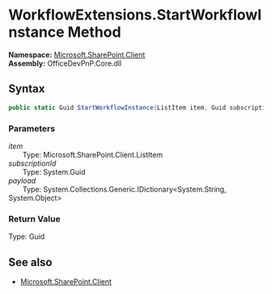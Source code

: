 # WorkflowExtensions.StartWorkflowInstance Method  
  

**Namespace:** [Microsoft.SharePoint.Client](Microsoft.SharePoint.Client.md)  
**Assembly:** OfficeDevPnP.Core.dll  
## Syntax
```C#
public static Guid StartWorkflowInstance(ListItem item, Guid subscriptionId, IDictionary<String, Object> payload)
```
### Parameters
*item*  
&emsp;&emsp;Type: Microsoft.SharePoint.Client.ListItem  
*subscriptionId*  
&emsp;&emsp;Type: System.Guid  
*payload*  
&emsp;&emsp;Type: System.Collections.Generic.IDictionary<System.String, System.Object>  
### Return Value
Type: Guid  

## See also
- [Microsoft.SharePoint.Client](Microsoft.SharePoint.Client.md)
